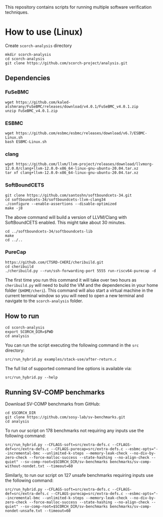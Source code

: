 This repository contains scripts for running multiple software verification techniques.


# How to use (Linux)
Create `scorch-analysis` directory
```
mkdir scorch-analysis
cd scorch-analysis
git clone https://github.com/scorch-project/analysis.git
```


## Dependencies
### FuSeBMC
```
wget https://github.com/kaled-alshmrany/FuSeBMC/releases/download/v4.0.1/FuSeBMC_v4.0.1.zip
unzip FuSeBMC_v4.0.1.zip
```
### ESBMC
```
wget https://github.com/esbmc/esbmc/releases/download/v6.7/ESBMC-Linux.sh
bash ESBMC-Linux.sh
```
### clang
```
wget https://github.com/llvm/llvm-project/releases/download/llvmorg-12.0.0/clang+llvm-12.0.0-x86_64-linux-gnu-ubuntu-20.04.tar.xz
tar xf clang+llvm-12.0.0-x86_64-linux-gnu-ubuntu-20.04.tar.xz
```
### SoftBoundCETS
```
git clone https://github.com/santoshn/softboundcets-34.git
cd softboundcets-34/softboundcets-llvm-clang34
./configure --enable-assertions --disable-optimized
make -j8
```
The above command will build a version of LLVM/Clang with SoftBoundCETS enabled. This might take about 30 minutes.
```
cd ../softboundcets-34/softboundcets-lib
make
cd ../..
```
### PureCap
```
https://github.com/CTSRD-CHERI/cheribuild.git
cd cheribuild
./cheribuild.py --run/ssh-forwarding-port 5555 run-riscv64-purecap -d
```
The first time you run this command it will take over two hours as `cheribuild.py` will need to build the VM and the dependencies in your home folder (`$HOME/cheri`). This command will also start a virtual machine in the current terminal window so you will need to open a new terminal and navigate to the `scorch-analysis` folder.


## How to run

```
cd scorch-analysis
export SCORCH_DIR=$PWD
cd analysis
```

You can run the script executing the following command in the `src` directory:
```
src/run_hybrid.py examples/stack-use/after-return.c
```

The full list of supported command line options is available via:
```
src/run_hybrid.py --help
```


## Running SV-COMP benchmarks

Download SV-COMP benchmarks from GitHub:
```
cd $SCORCH_DIR
git clone https://github.com/sosy-lab/sv-benchmarks.git
cd analysis 
```

To run our script on 178 benchmarks not requiring any inputs use the following command:
```
src/run_hybrid.py --CFLAGS-soft=src/extra-defs.c --CFLAGS-def=src/extra-defs.c --CFLAGS-purecap=src/extra-defs.c --esbmc-opts="--incremental-bmc --unlimited-k-steps --memory-leak-check --no-div-by-zero-check --force-malloc-success --state-hashing --no-align-check --quiet" --sv-comp-root=$SCORCH_DIR/sv-benchmarks benchmarks/sv-comp-without-nondet.txt --timeout=60
```

Similarly, to run our script on 127 unsafe benchmarks requiring inputs use the following command:
```
src/run_hybrid.py --CFLAGS-soft=src/extra-defs.c --CFLAGS-def=src/extra-defs.c --CFLAGS-purecap=src/extra-defs.c --esbmc-opts="--incremental-bmc --unlimited-k-steps --memory-leak-check --no-div-by-zero-check --force-malloc-success --state-hashing --no-align-check --quiet" --sv-comp-root=$SCORCH_DIR/sv-benchmarks benchmarks/sv-comp-nondet-unsafe.txt --timeout=60
```

